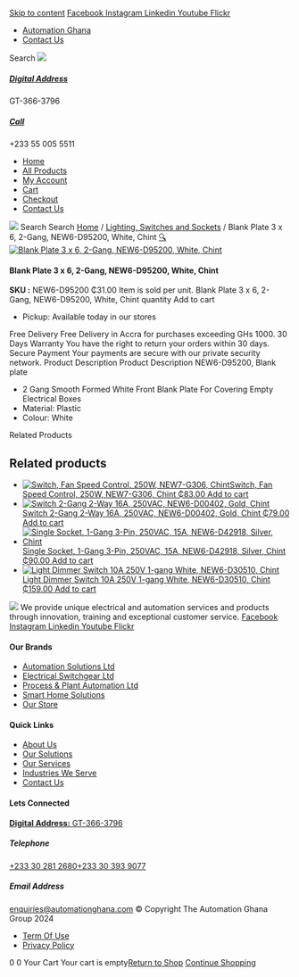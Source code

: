 [Skip to content](https://store.automationghana.com/product/blank-plate-new6-d95200-chint/#content)
[ Facebook ](https://www.facebook.com/automationgh/) [ Instagram ](https://www.instagram.com/automationgh/) [ Linkedin ](https://www.linkedin.com/company/the-automation-ghana-limited/) [ Youtube ](https://www.youtube.com/channel/UCurrRDUSm5oIW39VXjn1u0w) [ Flickr ](https://www.flickr.com/photos/181794037@N07/)
  * [ Automation Ghana ](https://automationghana.com)
  * [ Contact Us ](https://store.automationghana.com/contact/)


Search
[ ![](https://store.automationghana.com/wp-content/uploads/2024/04/Website-TAGG-Logo-BLUE.png) ](https://store.automationghana.com/)
[ ](https://maps.app.goo.gl/m4xeaagWCNbLk4jM6)
#####  [ Digital Address ](https://maps.app.goo.gl/m4xeaagWCNbLk4jM6)
GT-366-3796 
[ ](tel:+233550055511)
#####  [ Call ](tel:+233550055511)
+233 55 005 5511 
  * [Home](https://store.automationghana.com/)
  * [All Products](https://store.automationghana.com/shop/)
  * [My Account](https://store.automationghana.com/my-account/)
  * [Cart](https://store.automationghana.com/cart/)
  * [Checkout](https://store.automationghana.com/checkout/)
  * [Contact Us](https://store.automationghana.com/contact/)


[![](https://store.automationghana.com/wp-content/uploads/2024/04/AutomationGhana_logo_white.png)](https://store.automationghana.com)
Search
Search
[Home](https://store.automationghana.com) / [Lighting, Switches and Sockets](https://store.automationghana.com/product-category/lighting-switches-and-sockets/) / Blank Plate 3 x 6, 2-Gang, NEW6-D95200, White, Chint
[🔍](https://store.automationghana.com/product/blank-plate-new6-d95200-chint/)
[![Blank Plate 3 x 6, 2-Gang, NEW6-D95200, White, Chint](https://store.automationghana.com/wp-content/uploads/2020/04/Blank-Plate-NEW6-D95200-Chint.jpg)](https://store.automationghana.com/wp-content/uploads/2020/04/Blank-Plate-NEW6-D95200-Chint.jpg)
####  Blank Plate 3 x 6, 2-Gang, NEW6-D95200, White, Chint 
**SKU :** NEW6-D95200 
₵31.00
Item is sold per unit.
Blank Plate 3 x 6, 2-Gang, NEW6-D95200, White, Chint quantity
Add to cart
  * Pickup: Available today in our stores


Free Delivery 
Free Delivery in Accra for purchases exceeding GHs 1000. 
30 Days Warranty 
You have the right to return your orders within 30 days. 
Secure Payment 
Your payments are secure with our private security network. 
Product Description
Product Description
NEW6-D95200, Blank plate 
  * 2 Gang Smooth Formed White Front Blank Plate For Covering Empty Electrical Boxes
  * Material: Plastic
  * Colour: White


Related Products 
## Related products
  * [![Switch, Fan Speed Control, 250W, NEW7-G306, Chint](https://store.automationghana.com/wp-content/uploads/2020/04/fan-speed-300x300.jpg)Switch, Fan Speed Control, 250W, NEW7-G306, Chint ₵83.00 ](https://store.automationghana.com/product/switch-new7-g306-chint/)
[Add to cart](https://store.automationghana.com/product/blank-plate-new6-d95200-chint/?add-to-cart=1538)
  * [![Switch 2-Gang 2-Way 16A, 250VAC, NEW6-D00402, Gold, Chint](https://store.automationghana.com/wp-content/uploads/2020/04/2-gang-gold-300x300.jpg)Switch 2-Gang 2-Way 16A, 250VAC, NEW6-D00402, Gold, Chint ₵79.00 ](https://store.automationghana.com/product/switch-new6-d00402-chint/)
[Add to cart](https://store.automationghana.com/product/blank-plate-new6-d95200-chint/?add-to-cart=1539)
  * [![Single Socket, 1-Gang 3-Pin, 250VAC, 15A, NEW6-D42918, Silver, Chint](https://store.automationghana.com/wp-content/uploads/2020/04/NEW6-D42900-300x300.jpg)Single Socket, 1-Gang 3-Pin, 250VAC, 15A, NEW6-D42918, Silver, Chint ₵90.00 ](https://store.automationghana.com/product/single-socket-new6-d42918-chint/)
[Add to cart](https://store.automationghana.com/product/blank-plate-new6-d95200-chint/?add-to-cart=1525)
  * [![Light Dimmer Switch 10A 250V 1-gang White, NEW6-D30510, Chint](https://store.automationghana.com/wp-content/uploads/2020/04/dimmer-switch.jpg)Light Dimmer Switch 10A 250V 1-gang White, NEW6-D30510, Chint ₵159.00 ](https://store.automationghana.com/product/light-dimmer-new6-d30510-chint/)
[Add to cart](https://store.automationghana.com/product/blank-plate-new6-d95200-chint/?add-to-cart=1520)


![](https://store.automationghana.com/wp-content/uploads/2024/04/AutomationGhana_logo_white.png)
We provide unique electrical and automation services and products through innovation, training and exceptional customer service.
[ Facebook ](https://www.facebook.com/automationgh/) [ Instagram ](https://www.instagram.com/automationgh/) [ Linkedin ](https://www.linkedin.com/company/the-automation-ghana-limited/) [ Youtube ](https://www.youtube.com/channel/UCurrRDUSm5oIW39VXjn1u0w) [ Flickr ](https://www.flickr.com/photos/181794037@N07/)
#### Our Brands
  * [ Automation Solutions Ltd ](https://store.automationghana.com/product/blank-plate-new6-d95200-chint/)
  * [ Electrical Switchgear Ltd ](https://store.automationghana.com/product/blank-plate-new6-d95200-chint/)
  * [ Process & Plant Automation Ltd ](https://store.automationghana.com/product/blank-plate-new6-d95200-chint/)
  * [ Smart Home Solutions ](https://store.automationghana.com/product/blank-plate-new6-d95200-chint/)
  * [ Our Store ](https://store.automationghana.com/product/blank-plate-new6-d95200-chint/)


#### Quick Links
  * [ About Us ](https://store.automationghana.com/product/blank-plate-new6-d95200-chint/)
  * [ Our Solutions ](https://store.automationghana.com/product/blank-plate-new6-d95200-chint/)
  * [ Our Services ](https://store.automationghana.com/product/blank-plate-new6-d95200-chint/)
  * [ Industries We Serve ](https://store.automationghana.com/product/blank-plate-new6-d95200-chint/)
  * [ Contact Us ](https://store.automationghana.com/product/blank-plate-new6-d95200-chint/)


#### Lets Connected
[**Digital Address:** GT-366-3796](https://maps.app.goo.gl/m4xeaagWCNbLk4jM6)
#####  Telephone 
[ +233 30 281 2680](tel:+233302812680)[+233 30 393 9077](https://store.automationghana.com/product/blank-plate-new6-d95200-chint/+233303939077)
#####  Email Address 
enquiries@automationghana.com 
© Copyright The Automation Ghana Group 2024
  * [ Term Of Use ](https://store.automationghana.com/product/blank-plate-new6-d95200-chint/)
  * [ Privacy Policy ](https://store.automationghana.com/product/blank-plate-new6-d95200-chint/)


0
0
Your Cart
Your cart is empty[Return to Shop](https://store.automationghana.com/shop/)
[Continue Shopping](https://store.automationghana.com/product/blank-plate-new6-d95200-chint/)
